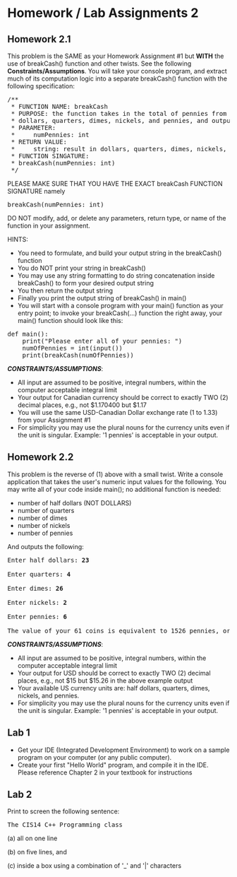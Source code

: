 # Homework / Lab Assignments 2

## Homework 2.1
This problem is the SAME as your Homework Assignment #1 but **WITH** the use of breakCash() function and other twists. See the following **Constraints/Assumptions**. You will take your console program, and extract much of its computation logic into a separate breakCash() function with the following specification:

<pre>
/**
 * FUNCTION NAME: breakCash
 * PURPOSE: the function takes in the total of pennies from the user as input, computes its equivalent in
 * dollars, quarters, dimes, nickels, and pennies, and outputs the result in string to the console
 * PARAMETER:
 *     numPennies: int
 * RETURN VALUE:
 *     string: result in dollars, quarters, dimes, nickels, and pennies
 * FUNCTION SINGATURE:
 * breakCash(numPennies: int)
 */
</pre>

PLEASE MAKE SURE THAT YOU HAVE THE EXACT breakCash FUNCTION SIGNATURE namely

<pre>
breakCash(numPennies: int)
</pre>

DO NOT modify, add, or delete any parameters, return type, or name of the function in your assignment. 

HINTS:

* You need to formulate, and build your output string in the breakCash() function
* You do NOT print your string in breakCash()
* You may use any string formatting to do string concatenation inside breakCash() to form your desired output string 
* You then return the output string
* Finally you print the output string of breakCash() in main()
* You will start with a console program with your main() function as your entry point; to invoke your breakCash(...) function the right away, your main() function should look like this:

<pre>
def main():
    print("Please enter all of your pennies: ")
    numOfPennies = int(input())
    print(breakCash(numOfPennies))
</pre>

_**CONSTRAINTS/ASSUMPTIONS**_:

* All input are assumed to be positive, integral numbers, within the computer acceptable integral limit
* Your output for Canadian currency should be correct to exactly TWO (2) decimal places, e.g., not $1.170400 but $1.17
* You will use the same USD-Canadian Dollar exchange rate (1 to 1.33) from your Assignment #1
* For simplicity you may use the plural nouns for the currency units even if the unit is singular. Example: '1 pennies' is acceptable in your output.

## Homework 2.2
This problem is the reverse of (1) above with a small twist. Write a console application that takes the user's numeric input values for the following. You may write all of your code inside main(); no additional function is needed:

* number of half dollars (NOT DOLLARS)
* number of quarters
* number of dimes
* number of nickels
* number of pennies

And outputs the following:

<pre>
Enter half dollars: <b>23</b>

Enter quarters: <b>4</b>

Enter dimes: <b>26</b>

Enter nickels: <b>2</b>

Enter pennies: <b>6</b>

The value of your 61 coins is equivalent to 1526 pennies, or $15.26 USD
</pre>

_**CONSTRAINTS/ASSUMPTIONS**_:

* All input are assumed to be positive, integral numbers, within the computer acceptable integral limit
* Your output for USD should be correct to exactly TWO (2) decimal places, e.g., not $15 but $15.26 in the above example output
* Your available US currency units are: half dollars, quarters, dimes, nickels, and pennies.
* For simplicity you may use the plural nouns for the currency units even if the unit is singular. Example: '1 pennies' is acceptable in your output.

## Lab 1
* Get your IDE (Integrated Development Environment) to work on a sample program on your computer (or any public computer).
* Create your first "Hello World" program, and compile it in the IDE. Please reference Chapter 2 in your textbook for instructions

## Lab 2
Print to screen the following sentence:

<pre>
The CIS14 C++ Programming class
</pre>

(a) all on one line

(b) on five lines, and

(c) inside a box using a combination of '_' and '|' characters
